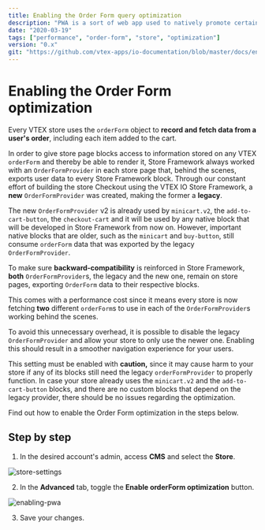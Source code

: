 ```yaml
---
title: Enabling the Order Form query optimization
description: "PWA is a sort of web app used to natively promote certain advantageous features to users, such as offline functionalities. This recipe will help you find out how to enable notices that prompt users to install your store's PWA."
date: "2020-03-19"
tags: ["performance", "order-form", "store", "optimization"]
version: "0.x"
git: "https://github.com/vtex-apps/io-documentation/blob/master/docs/en/Recipes/store-management/enabling-order-form-optimization.md"
---
```


# Enabling the Order Form optimization

Every VTEX store uses the `orderForm` object to **record and fetch data from a user's order**, including each item added to the cart.

In order to give store page blocks access to information stored on any VTEX `orderForm` and thereby be able to render it,  Store Framework always worked with an `OrderFormProvider` in each store page that, behind the scenes, exports user data to every Store Framework block.
Through our constant effort of building the store Checkout using the VTEX IO Store Framework, a **new** `OrderFormProvider` was created, making the former a **legacy**.

The new `OrderFormProvider` v2 is already used by `minicart.v2`, the `add-to-cart-button`, the `checkout-cart` and it will be used by any native block that will be developed in Store Framework from now on. However, important native blocks that are older, such as the `minicart` and `buy-button`, still consume `orderForm` data that was exported by the legacy `OrderFormProvider`.

To make sure **backward-compatibility** is reinforced in Store Framework,  **both** `OrderFormProvider`s, the legacy and the new one, remain on store pages, exporting `OrderForm` data to their respective blocks.

This comes with a performance cost since it means every store is now fetching **two** different `orderForm`s to use in each of the `OrderFormProvider`s working behind the scenes.

To avoid this unnecessary overhead, it is possible to disable the legacy `OrderFormProvider` and allow your store to only use the newer one. Enabling this should result in a smoother navigation experience for your users.

<div class="alert alert-warning">  
This setting must be enabled with <b>caution,</b> since it may cause harm to your store if any of its blocks still need the legacy <code>orderFormProvider</code> to properly function. In case your store already uses the <code>minicart.v2</code> and the <code>add-to-cart-button</code> blocks, and there are no custom blocks that depend on the legacy provider, there should be no issues regarding the optimization.
</div>

Find out how to enable the Order Form optimization in the steps below.

## Step by step

1. In the desired account's admin, access **CMS** and select the **Store**.

![store-settings](https://user-images.githubusercontent.com/27777263/76884738-e8c92e00-685c-11ea-8448-599ae595cf35.png)

2. In the **Advanced** tab, toggle the **Enable orderForm optimization** button.

![enabling-pwa](https://user-images.githubusercontent.com/27777263/76884611-b5869f00-685c-11ea-9999-c867b5500771.png)

3. Save your changes.

